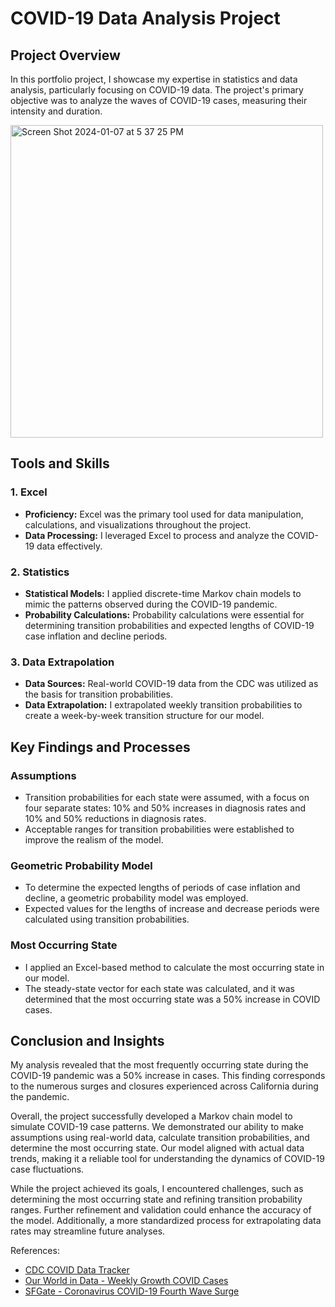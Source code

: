# COVID-19 Data Analysis Project

## Project Overview
In this portfolio project, I showcase my expertise in statistics and data analysis, particularly focusing on COVID-19 data. The project's primary objective was to analyze the waves of COVID-19 cases, measuring their intensity and duration. 

<img width="500" alt="Screen Shot 2024-01-07 at 5 37 25 PM" src="https://github.com/mashby2022/Covid-19-Makov-chain-analysis/assets/100232008/46aa3f31-708c-48d6-92dc-0728fd863251">

## Tools and Skills 

### 1. Excel
- **Proficiency:** Excel was the primary tool used for data manipulation, calculations, and visualizations throughout the project.
- **Data Processing:** I leveraged Excel to process and analyze the COVID-19 data effectively.

### 2. Statistics
- **Statistical Models:** I applied discrete-time Markov chain models to mimic the patterns observed during the COVID-19 pandemic.
- **Probability Calculations:** Probability calculations were essential for determining transition probabilities and expected lengths of COVID-19 case inflation and decline periods.

### 3. Data Extrapolation
- **Data Sources:** Real-world COVID-19 data from the CDC was utilized as the basis for transition probabilities.
- **Data Extrapolation:** I extrapolated weekly transition probabilities to create a week-by-week transition structure for our model.


## Key Findings and Processes

### Assumptions
- Transition probabilities for each state were assumed, with a focus on four separate states: 10% and 50% increases in diagnosis rates and 10% and 50% reductions in diagnosis rates.
- Acceptable ranges for transition probabilities were established to improve the realism of the model.

### Geometric Probability Model
- To determine the expected lengths of periods of case inflation and decline, a geometric probability model was employed.
- Expected values for the lengths of increase and decrease periods were calculated using transition probabilities.

### Most Occurring State
- I applied an Excel-based method to calculate the most occurring state in our model.
- The steady-state vector for each state was calculated, and it was determined that the most occurring state was a 50% increase in COVID cases.

## Conclusion and Insights
My analysis revealed that the most frequently occurring state during the COVID-19 pandemic was a 50% increase in cases. This finding corresponds to the numerous surges and closures experienced across California during the pandemic.

Overall, the project successfully developed a Markov chain model to simulate COVID-19 case patterns. We demonstrated our ability to make assumptions using real-world data, calculate transition probabilities, and determine the most occurring state. Our model aligned with actual data trends, making it a reliable tool for understanding the dynamics of COVID-19 case fluctuations.

While the project achieved its goals, I encountered challenges, such as determining the most occurring state and refining transition probability ranges. Further refinement and validation could enhance the accuracy of the model. Additionally, a more standardized process for extrapolating data rates may streamline future analyses.

References:
- [CDC COVID Data Tracker](https://COVID.cdc.gov/COVID-data-tracker/#trends_totalandratecasessevendayrate)
- [Our World in Data - Weekly Growth COVID Cases](https://ourworldindata.org/grapher/weekly-growth-covid-cases?stackMode=absolute&time=2020-05-23&country=~USA&region=World)
- [SFGate - Coronavirus COVID-19 Fourth Wave Surge](https://www.sfgate.com/bayarea/article/coronavirus-COVID-California-fourth-wave-surge-15961728.php)
